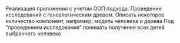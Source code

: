 Реализация приложения с учетом ООП подхода.
Проведение исследований с генеалогическим древом.
Описать некоторое количество компонент, например,
модель человека и дерева
Под “проведением исследования” понимать получение всех детей выбранного человека
